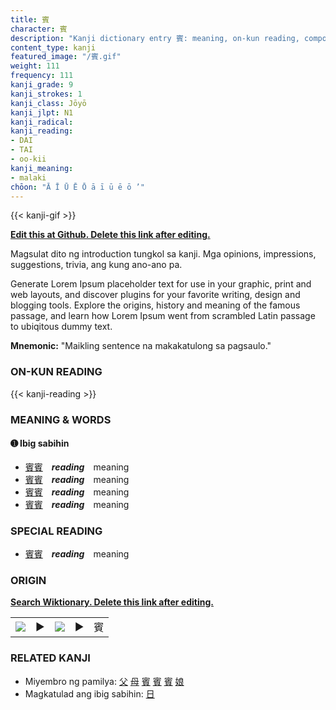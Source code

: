 ```yaml
---
title: 賓
character: 賓
description: "Kanji dictionary entry 賓: meaning, on-kun reading, compounds, origin, related kanji"
content_type: kanji
featured_image: "/賓.gif"
weight: 111
frequency: 111
kanji_grade: 9
kanji_strokes: 1
kanji_class: Jōyō
kanji_jlpt: N1
kanji_radical: 
kanji_reading: 
- DAI
- TAI
- oo-kii
kanji_meaning:
- malaki
chōon: "Ā Ī Ū Ē Ō ā ī ū ē ō ’"
---
```

[//]: # (Don't edit the line below. Kanji animated GIF code is automatically generated.)
{{< kanji-gif >}}

[//]: # (Edit below this line.)

**[Edit this at Github. Delete this link after editing.](https://github.com/tim0g/tim/tree/main/content/kanji/賓/index.md)**

Magsulat dito ng introduction tungkol sa kanji. Mga opinions, impressions, suggestions, trivia, ang kung ano-ano pa.

Generate Lorem Ipsum placeholder text for use in your graphic, print and web layouts, and discover plugins for your favorite writing, design and blogging tools. Explore the origins, history and meaning of the famous passage, and learn how Lorem Ipsum went from scrambled Latin passage to ubiqitous dummy text.
 
**Mnemonic:** "Maikling sentence na makakatulong sa pagsaulo."

### ON-KUN READING

[//]: # (Don't edit the line below. ON-KUN READING code is automatically generated.)
{{< kanji-reading >}}

### MEANING & WORDS

#### ➊ **Ibig sabihin**
  - [賓](../賓)[賓](../賓)　***reading***　meaning
  - [賓](../賓)[賓](../賓)　***reading***　meaning
  - [賓](../賓)[賓](../賓)　***reading***　meaning
  - [賓](../賓)[賓](../賓)　***reading***　meaning

### SPECIAL READING
  - [賓](../賓)[賓](../賓)　***reading***　meaning

### ORIGIN

**[Search Wiktionary. Delete this link after editing.](https://wiktionary.org/wiki/賓)**
<table class="kanji-table"><tr><td>
<img src="60px-賓-bronze.svg.png">
</td><td>▶</td><td>
<img src="60px-賓-oracle.svg.png">
</td><td>▶</td>
<td class="kanji-origin">賓</td>
</tr></table>

### RELATED KANJI
- Miyembro ng pamilya: [父](../父) [母](../母) [賓](../賓) [賓](../賓) [賓](../賓) [娘](../娘)
- Magkatulad ang ibig sabihin: [日](../日)
